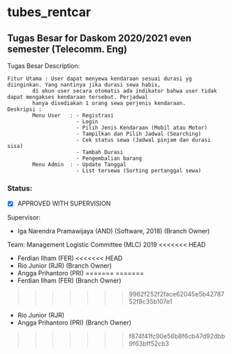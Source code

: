 # tubes_rentcar
## Tugas Besar for Daskom 2020/2021 even semester (Telecomm. Eng)


Tugas Besar Description:

```
Fitur Utama : User dapat menyewa kendaraan sesuai durasi yg diinginkan. Yang nantinya jika durasi sewa habis, 
        di akun user secara otomatis ada indikator bahwa user tidak dapat mengakses kendaraan tersebut. Perjadwal
        hanya disediakan 1 orang sewa perjenis kendaraan.
Deskripsi :
        Menu User   : - Registrasi
                      - Login
                      - Pilih Jenis Kendaraan (Mobil atau Motor)
                      - Tampilkan dan Pilih Jadwal (Searching)
                      - Cek status sewa (Jadwal pinjam dan durasi sisa)
                      - Tambah Durasi
                      - Pengembalian barang
        Menu Admin  : - Update Tanggal
                      - List tersewa (Sorting pertanggal sewa)
```
### Status: 
- [x] APPROVED WITH SUPERVISION


Supervisor:
- Iga Narendra Pramawijaya (AND) (Software, 2018) (Branch Owner)

Team: Management Logistic Committee (MLC) 2019
<<<<<<< HEAD
- Ferdian Ilham (FER)
<<<<<<< HEAD
- Rio Junior (RJR) (Branch Owner)
- Angga Prihantoro (PRI)
=======
=======
- Ferdian Ilham (FER) (Branch Owner)
>>>>>>> 9962f252f2face62045e5b4278752f8c35b107e1
- Rio Junior (RJR)
- Angga Prihantoro (PRI) (Branch Owner)
>>>>>>> f874f41fc90e56b8f6cb47d92dbb9f63bff52cb3



